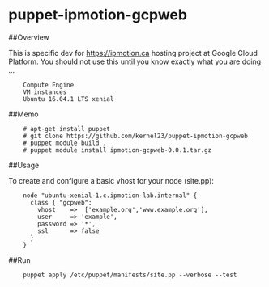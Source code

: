 # puppet-ipmotion-gcpweb

##Overview

This is specific dev for https://ipmotion.ca hosting project at Google Cloud Platform.
You should not use this until you know exactly what you are doing ...

        Compute Engine
        VM instances
        Ubuntu 16.04.1 LTS xenial

##Memo

        # apt-get install puppet
        # git clone https://github.com/kernel23/puppet-ipmotion-gcpweb
        # puppet module build .
        # puppet module install ipmotion-gcpweb-0.0.1.tar.gz

##Usage

To create and configure a basic vhost for your node (site.pp):

        node "ubuntu-xenial-1.c.ipmotion-lab.internal" {
          class { "gcpweb":
            vhost    =>  ['example.org','www.example.org'],
            user     => 'example',
            password => '*',
            ssl      => false
          }
        }

##Run

        puppet apply /etc/puppet/manifests/site.pp --verbose --test

